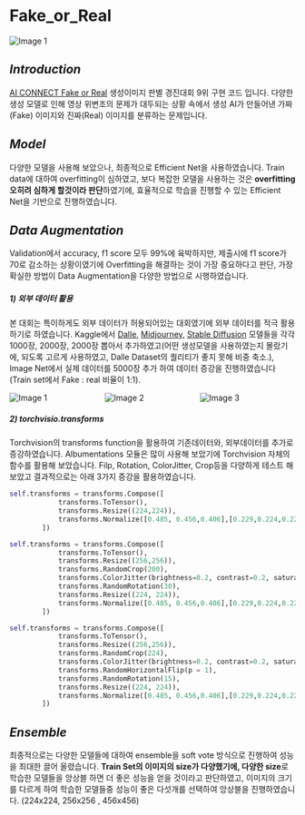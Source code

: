 # Fake_or_Real
<!--![thum (1)](https://github.com/taemin-steve/Fake_or_Real/assets/75752289/2c628a4f-d93b-4c44-9ac5-f6ec6ba5a7df)-->
<div style="width: 100%; float: center;">
    <img src="https://github.com/taemin-steve/Fake_or_Real/assets/75752289/2c628a4f-d93b-4c44-9ac5-f6ec6ba5a7df" alt="Image 1">
</div>

## _Introduction_
[AI CONNECT Fake or Real](https://aiconnect.kr/competition/detail/227/task/295/taskInfo) 생성이미지 판별 경진대회 9위 구현 코드 입니다. 
다양한 생성 모델로 인해 영상 위변조의 문제가 대두되는 상황 속에서 생성 AI가 만들어낸 가짜(Fake) 이미지와 진짜(Real) 이미지를 분류하는 문제입니다. 

## _Model_
다양한 모델을 사용해 보았으나, 최종적으로 Efficient Net을 사용하였습니다. 
Train data에 대하여 overfitting이 심하였고, 보다 복잡한 모델을 사용하는 것은 **overfitting 오히려 심하게 할것이라 판단**하였기에, 효율적으로 학습을 진행할 수 있는 Efficient Net을 기반으로 진행하였습니다. 

## _Data Augmentation_ 
Validation에서 accuracy, f1 score 모두 99%에 육박하지만, 제출시에 f1 score가 70로 감소하는 상황이였기에 Overfitting을 해결하는 것이 가장 중요하다고 판단, 가장 확실한 방법이 Data Augmentation을 다양한 방법으로 시행하였습니다. 

##### 1) 외부 데이터 활용 
본 대회는 특이하게도 외부 데이터가 허용되어있는 대회였기에 외부 데이터를 적극 활용하기로 하였습니다. 
Kaggle에서 [Dalle](https://www.kaggle.com/datasets/superpotato9/dalle-recognition-dataset), [Midjourney](https://www.kaggle.com/datasets/ldmtwo/midjourney-250k-csv?select=midjourney_2022_reduced.csv), [Stable Diffusion](https://www.kaggle.com/datasets/tanreinama/900k-diffusion-prompts-dataset?select=diffusion_prompts.csv) 모델들을 각각 1000장, 2000장, 2000장 뽑아서 추가하였고(어떤 생성모델을 사용하였는지 몰랐기에, 되도록 고르게 사용하였고, Dalle Dataset의 퀄리티가 좋지 못해 비중 축소.), Image Net에서 실제 데이터를 5000장 추가 하여 데이터 증강을 진행하였습니다(Train set에서 Fake : real 비율이 1:1).
<!-- 
![fake_01956](https://github.com/taemin-steve/Fake_or_Real/assets/75752289/12402553-9f8a-46d4-ad52-87c0617a4238)
![SDfake_5276](https://github.com/taemin-steve/Fake_or_Real/assets/75752289/15b1ca3d-162b-4218-9af8-a7ce1858fd09)
![fakeimage_655](https://github.com/taemin-steve/Fake_or_Real/assets/75752289/cd412610-4b9b-4b10-a388-102a62eb8457)
-->

<div style="width: 33.33%; float: left;">
    <img src="https://github.com/taemin-steve/Fake_or_Real/assets/75752289/12402553-9f8a-46d4-ad52-87c0617a4238" alt="Image 1">
</div>
<div style="width: 33.33%; float: left;">
    <img src="https://github.com/taemin-steve/Fake_or_Real/assets/75752289/15b1ca3d-162b-4218-9af8-a7ce1858fd09" alt="Image 2">
</div>
<div style="width: 33.33%; float: left;">
    <img src="https://github.com/taemin-steve/Fake_or_Real/assets/75752289/cd412610-4b9b-4b10-a388-102a62eb8457" alt="Image 3">
</div>
<div style="clear: both;"></div>

##### 2) torchvisio.transforms
Torchvision의 transforms function을 활용하여 기존데이터와, 외부데이터를 추가로 증강하였습니다. Albumentations 모듈은 많이 사용해 보았기에 Torchvision 자체의 함수를 활용해 보았습니다. Filp, Rotation, ColorJitter, Crop등을 다양하게 테스트 해 보았고 결과적으로는 아래 3가지 증강을 활용하였습니다. 

```python 
self.transforms = transforms.Compose([
            transforms.ToTensor(),
            transforms.Resize((224,224)),
            transforms.Normalize([0.485, 0.456,0.406],[0.229,0.224,0.225])
        ])
```

```python 
self.transforms = transforms.Compose([
            transforms.ToTensor(),
            transforms.Resize((256,256)),
            transforms.RandomCrop(200),
            transforms.ColorJitter(brightness=0.2, contrast=0.2, saturation=0.2, hue=0.2),
            transforms.RandomRotation(30),
            transforms.Resize((224, 224)),
            transforms.Normalize([0.485, 0.456,0.406],[0.229,0.224,0.225])
        ])
```

```python 
self.transforms = transforms.Compose([
            transforms.ToTensor(),
            transforms.Resize((256,256)),
            transforms.RandomCrop(224),
            transforms.ColorJitter(brightness=0.2, contrast=0.2, saturation=0.2, hue=0.2),
            transforms.RandomHorizontalFlip(p = 1),
            transforms.RandomRotation(15),
            transforms.Resize((224, 224)),
            transforms.Normalize([0.485, 0.456,0.406],[0.229,0.224,0.225])
        ])
```
## _Ensemble_
최종적으로는 다양한 모델들에 대하여 ensemble을 soft vote 방식으로 진행하여 성능을 최대한 끌어 올렸습니다.
**Train Set의 이미지의 size가 다양했기에, 다양한 size**로 학습한 모델들을 앙상블 하면 더 좋은 성능을 얻을 것이라고 판단하였고, 이미지의 크기를 다르게 하여 학습한 모델들중 성능이 좋은 다섯개를 선택하여 앙상블을 진행하였습니다. (224x224, 256x256 , 456x456)
